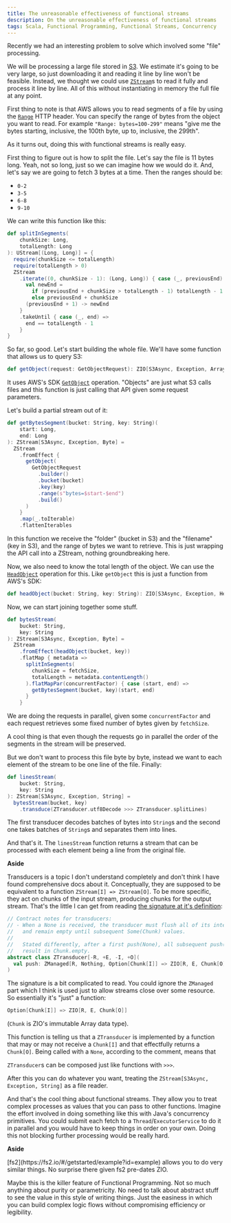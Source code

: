 ```yaml
---
title: The unreasonable effectiveness of functional streams
description: On the unreasonable effectiveness of functional streams
tags: Scala, Functional Programming, Functional Streams, Concurrency
---
```


Recently we had an interesting problem to solve which involved some "file" processing.

We will be processing a large file stored in [S3](https://aws.amazon.com/s3/). 
We estimate it's going to be very large, so just downloading it and reading it line by
line won't be feasible. Instead, we thought we could  use 
[`ZStream`](https://zio.dev/docs/datatypes/datatypes_stream)s to read it fully and process
it line by line. All of this without instantiating in memory the full file at any point.

First thing to note is that AWS allows you to read segments of a file by using the 
[`Range`](https://www.w3.org/Protocols/rfc2616/rfc2616-sec14.html#sec14.35) HTTP header. You 
can specify the range of bytes from the object you want to read. For example `"Range: bytes=100-299"` 
means "give me the bytes starting, inclusive, the 100th byte, up to, inclusive, the 299th".

As it turns out, doing this with functional streams is really easy.

First thing to figure out is how to split the file. Let's say the file is 11 bytes long.
Yeah, not so long, just so we can imagine how we would do it. And, let's say we are going
to fetch 3 bytes at a time. Then the ranges should be:

- `0-2`
- `3-5`
- `6-8`
- `9-10`

We can write this function like this:

```scala
def splitInSegments(
    chunkSize: Long,
    totalLength: Long
): UStream[(Long, Long)] = {
  require(chunkSize <= totalLength)
  require(totalLength > 0)
  ZStream
    .iterate((0, chunkSize - 1): (Long, Long)) { case (_, previousEnd) =>
      val newEnd =
        if (previousEnd + chunkSize > totalLength - 1) totalLength - 1
        else previousEnd + chunkSize
      (previousEnd + 1) -> newEnd
    }
    .takeUntil { case (_, end) =>
      end == totalLength - 1
    }
}
```

So far, so good. Let's start building the whole file. We'll have some function that allows us to query S3:

```scala
def getObject(request: GetObjectRequest): ZIO[S3Async, Exception, Array[Byte]] = ???
```

It uses AWS's SDK [`GetObject`](https://docs.aws.amazon.com/AmazonS3/latest/API/API_GetObject.html) operation.
"Objects" are just what S3 calls files and this function is just calling that API given some request parameters.

Let's build a partial stream out of it:

```scala
def getBytesSegment(bucket: String, key: String)(
    start: Long,
    end: Long
): ZStream[S3Async, Exception, Byte] =
  ZStream
    .fromEffect {
      getObject(
        GetObjectRequest
          .builder()
          .bucket(bucket)
          .key(key)
          .range(s"bytes=$start-$end")
          .build()
      )
    }
    .map(_.toIterable)
    .flattenIterables
```

In this function we receive the "folder" (bucket in S3) and the "filename" (key in S3),
and the range of bytes we want to retrieve. This is just wrapping the API call into
a ZStream, nothing groundbreaking here.

Now, we also need to know the total length of the object. We can use the 
[`HeadObject`](https://docs.aws.amazon.com/AmazonS3/latest/API/API_HeadObject.html) 
operation for this. Like `getObject` this is just a function from AWS's SDK:

```scala
def headObject(bucket: String, key: String): ZIO[S3Async, Exception, HeadObjectResponse] = ???
```

Now, we can start joining together some stuff. 

```scala
def bytesStream(
    bucket: String,
    key: String
): ZStream[S3Async, Exception, Byte] =
  ZStream
    .fromEffect(headObject(bucket, key))
    .flatMap { metadata =>
      splitInSegments(
        chunkSize = fetchSize,
        totalLength = metadata.contentLength()
      ).flatMapPar(concurrentFactor) { case (start, end) =>
        getBytesSegment(bucket, key)(start, end)
      }
    }
```

We are doing the requests in parallel, given some `concurrentFactor` and each
request retrieves some fixed number of bytes given by `fetchSize`.

A cool thing is that even though the requests go in parallel the order of the segments
in the stream will be preserved.

But we don't want to process this file byte by byte, instead we want to each element
of the stream to be one line of the file. Finally:

```scala
def linesStream(
    bucket: String,
    key: String
): ZStream[S3Async, Exception, String] =
  bytesStream(bucket, key)
    .transduce(ZTransducer.utf8Decode >>> ZTransducer.splitLines)
```

The first transducer decodes batches of bytes into `String`s and the second one takes
batches of `String`s and separates them into lines.

And that's it. The `linesStream` function returns a stream that can be processed with
each element being a line from the original file.

<div class="note">
<p class="aside-header"><strong>Aside</strong></p>

<div class="note-content">

Transducers is a topic I don't understand completely and don't think I have found
comprehensive docs about it. Conceptually, they are supposed to be equivalent to
a function `ZStream[I] => ZStream[O]`. To be more specific, they act on chunks of 
the input stream, producing chunks for the output stream. That's the little I can 
get from reading [the signature at it's definition](https://github.com/zio/zio/blob/42f754e459a41013c61902dd2c75926dd87265d7/streams/shared/src/main/scala/zio/stream/ZTransducer.scala#L14):

```scala
// Contract notes for transducers:
// - When a None is received, the transducer must flush all of its internal state
//   and remain empty until subsequent Some(Chunk) values.
//
//   Stated differently, after a first push(None), all subsequent push(None) must
//   result in Chunk.empty.
abstract class ZTransducer[-R, +E, -I, +O](
  val push: ZManaged[R, Nothing, Option[Chunk[I]] => ZIO[R, E, Chunk[O]]]
)
```

The signature is a bit complicated to read. You could ignore the `ZManaged` part which
I think is used just to allow streams close over some resource. So essentially it's 
"just" a function:

```scala
Option[Chunk[I]] => ZIO[R, E, Chunk[O]]
```

(`Chunk` is ZIO's immutable Array data type).

This function is telling us that a `ZTransducer` is implemented by a function that
may or may not receive a `Chunk[I]` and that effectfully returns a `Chunk[O]`.
Being called with a `None`, according to the comment, means that 

`ZTransducer`s can be composed just like functions with `>>>`.

</div>
</div>

After this you can do whatever you want, treating the `ZStream[S3Async, Exception, String]`
as a file reader.

And that's the cool thing about functional streams. They allow you to treat complex
processes as values that you can pass to other functions. Imagine the effort involved
in doing something like this with Java's concurrency primitives. You could submit each
fetch to a `Thread`/`ExecutorService` to do it in parallel and you would have to keep 
things in order on your own. Doing this not blocking further processing would be really hard.

<div class="note">
<p class="aside-header"><strong>Aside</strong></p>

<div class="note-content">
[fs2](https://fs2.io/#/getstarted/example?id=example) allows you to do very similar things.
No surprise there given fs2 pre-dates ZIO.

</div>
</div>

Maybe this is the killer feature of Functional Programming. Not so much anything about
purity or parametricity. No need to talk about abstract stuff to see the value in this
style of writing things. Just the easiness in which you can build complex logic flows
without compromising efficiency or legibility.